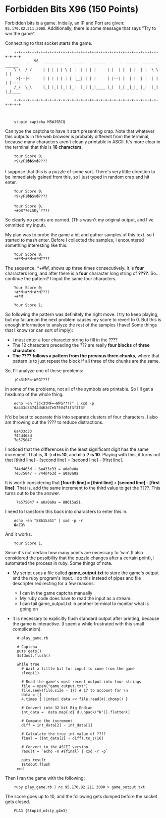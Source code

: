 # Forbidden Bits X96 (150 Points)

Forbidden bits is a game. Initially, an IP and Port are given: `95.170.82.211:3000`.
Additionally, there is some message that says "Try to win the game".

Connecting to that socket starts the game.

        +-+-+-+-+-+-+-+-+-+-+-+-+-+-+-+-+-++-+-+-+-+-+-+-+-+-+-+-+-+-+-+-+-+-+-+
         _    _  96   _________   ______   ______  _    _  _____  ______   ______ 
        \ \  / /     | | | | | \ | |  | | | |     | |  | |  | |  | |  \ \ | |     
         >|--|<      | | | | | | | |__| | | |     | |--| |  | |  | |  | | | |---- 
        /_/  \_\     |_| |_| |_| |_|  |_| |_|____ |_|  |_| _|_|_ |_|  |_| |_|____ 

        +-+-+-+-+-+-+-+-+-+-+-+-+-+-+-+-+-++-+-+-+-+-+-+-+-+-+-+-+-+-+-+-+-+-+-+



        stupid captcha MSWJSBCQ

Can type the captcha to have it start presenting crap. Note that
whatever this outputs in the web browser is probably different from the
terminal, because many characters aren't cleanly printable in ASCII.
It's more clear in the terminal that this is **16 characters**.

        Your Score 0;
        r9\yFi��Sv�????

I suppose that this is a puzzle of some sort. There's very little
direction to be immediately gained from this, so I just typed in random
crap and hit enter.

        Your Score 0;
        r9\yFi��Sv�????

        Your Score 0;
        +#Q8?7eLSKy`????

So clearly no points are earned. (This wasn't my original output, and
I've ommitted my input).

My plan was to probe the game a bit and gather samples of this text. so I
started to mash enter. Before I collected the samples, I encountered
something interesting like this:

        Your Score 0;
        +#*M+#*M+#*M????

The sequence, **+#*M**, shows up three times consecutively. It is
**four** characters long, and after there is a **four** character long
string of **????**. So... continue the pattern? I input the same four
characters.

        Your Score 0;
        +#*M+#*M+#*M????
        +#*M

        Your Score 1;

So following the pattern was definitely the right move. I try to keep
playing, but my failure on the next problem causes my score to revert to
0. But this is enough information to analyze the rest of the samples I
have! Some things that I know (or can sort of imply):

* I must enter a four character string to fill in the ????
* The 12 characters preceding the ??? are really **four blocks** of **three
  characters**
* **The ???? follows a pattern from the previous three chunks**, where that
  pattern is to just repeat the block if all three of the chunks are the
  same.

So, I'll analyze one of these problems:

        jC<3tMF=~WPG????

In some of the problems, not all of the symbols are printable. So I'll
get a hexdump of the whole thing.

        echo -en "jC<3tMF=~WPG????" | xxd -p
        6a433c33744d463d7e5750473f3f3f3f

It'd be best to separate this into separate clusters of four
characters. I also am throwing out the ???? to reduce distractions.

        6a433c33
        744d463d
        7e575047

I noticed that the differences in the least significant digit has the
same increment. That is,  **3 -> d is 10**, and **d -> 7 is 10**.
Playing with this, it turns out that [third line] - [second line] =
[second line] - [first line].

        744d463d - 6a433c33 = a0a0a0a
        7e575047 - 744d463d = a0a0a0a

It is worth considering that **[fourth line] = [third line] + [second
line] - [first line]**. That is, add the same increment to the third
value to get the ????. This turns out to be the answer.

         7e575047 + a0a0a0a = 88615a51

I need to transform this back into characters to enter this in.

        echo -en "88615a51" | xxd -p -r
        �aZQ%

And it works.

        Your Score 1;

Since it's not certain how many points are necessary to 'win' (I also
considered the possibility that the puzzle changes after a certain
point), I automated the process in ruby. Some things of note.

* My script uses a file called **game_output.txt** to store the game's output
  and the ruby program's input. I do this instead of pipes and file
  descripter redirecting for a few reasons:

    * I can in the game captcha manually
    * My ruby code does have to read the input as a stream.
    * I can tail game_output.txt in another terminal to monitor what is
      going on

* It is necessary to explicitly flush standard output after printing,
  because the game is interactive. (I spent a while frustrated with
  this small complication).


        # play_game.rb

        # Captcha
        puts gets()
        $stdout.flush()

        while true
          # Wait a little bit for input to come from the game
          sleep(1)

          # Read the game's most recent output into four strings
          file = open("game_output.txt")
          file.seek(file.size - 17) # 17 to account for \n
          data = []
          4.times { |index| data << file.read(4).chomp() }

          # Convert into 32 bit Big Endian
          int_data =  data.map{|d| d.unpack("N")}.flatten()

          # Compute the increment
          diff = int_data[2] - int_data[1]

          # Calculate the true int value of ????
          final = (int_data[2] + diff).to_s(16)

          # Convert to the ASCII version
          result = `echo -n #{final} | xxd -r -p`

          puts result
          $stdout.flush
        end

Then I ran the game with the following:

        ruby play_game.rb | nc 95.170.82.211 3000 > game_output.txt

The score goes up to 10, and the following gets dumped before the socket
gets closed.

        FLAG {5tupid_n4sty_g4m3}
